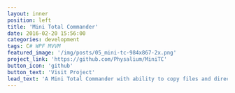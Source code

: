 ```yaml
---
layout: inner
position: left
title: 'Mini Total Commander'
date: 2016-02-20 15:56:00
categories: development
tags: C# WPF MVVM
featured_image: '/img/posts/05_mini-tc-984x867-2x.png'
project_link: 'https://github.com/Physalium/MiniTC'
button_icon: 'github'
button_text: 'Visit Project'
lead_text: 'A Mini Total Commander with ability to copy files and directories'
---
```

